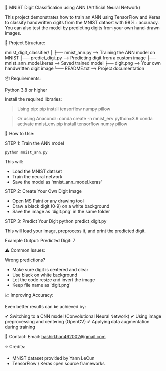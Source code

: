 🧠 MNIST Digit Classification using ANN (Artificial Neural Network)

This project demonstrates how to train an ANN using TensorFlow and Keras
to classify handwritten digits from the MNIST dataset with 98%+ accuracy.
You can also test the model by predicting digits from your own hand-drawn images.

📁 Project Structure:

mnist_digit_classifier/
│
├── mnist_ann.py            --> Training the ANN model on MNIST
├── predict_digit.py        --> Predicting digit from a custom image
├── mnist_ann_model.keras   --> Saved trained model
├── digit.png               --> Your own handwritten digit image
└── README.txt              --> Project documentation


📦 Requirements:

Python 3.8 or higher

Install the required libraries:

> Using pip:
    pip install tensorflow numpy pillow

> Or using Anaconda:
    conda create -n mnist_env python=3.9
    conda activate mnist_env
    pip install tensorflow numpy pillow


🚀 How to Use:

STEP 1: Train the ANN model

    python mnist_ann.py

This will:
- Load the MNIST dataset
- Train the neural network
- Save the model as 'mnist_ann_model.keras'

STEP 2: Create Your Own Digit Image
- Open MS Paint or any drawing tool
- Draw a black digit (0-9) on a white background
- Save the image as 'digit.png' in the same folder

STEP 3: Predict Your Digit
    python predict_digit.py

This will load your image, preprocess it, and print the predicted digit.

Example Output:
    Predicted Digit: 7


⚠️ Common Issues:

Wrong predictions?
- Make sure digit is centered and clear
- Use black on white background
- Let the code resize and invert the image
- Keep file name as 'digit.png'

📈 Improving Accuracy:

Even better results can be achieved by:

✔ Switching to a CNN model (Convolutional Neural Network)
✔ Using image preprocessing and centering (OpenCV)
✔ Applying data augmentation during training

📧 Contact:
Email: hashirkhan462002@gmail.com  

⭐ Credits:
- MNIST dataset provided by Yann LeCun
- TensorFlow / Keras open source frameworks
